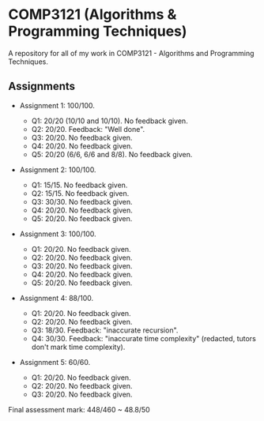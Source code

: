 # COMP3121 (Algorithms & Programming Techniques)
A repository for all of my work in COMP3121 - Algorithms and Programming Techniques.

## Assignments
* Assignment 1: 100/100.
  * Q1: 20/20 (10/10 and 10/10). No feedback given.
  * Q2: 20/20. Feedback: "Well done".
  * Q3: 20/20. No feedback given.
  * Q4: 20/20. No feedback given.
  * Q5: 20/20 (6/6, 6/6 and 8/8). No feedback given.

* Assignment 2: 100/100.
  * Q1: 15/15. No feedback given.
  * Q2: 15/15. No feedback given.
  * Q3: 30/30. No feedback given.
  * Q4: 20/20. No feedback given.
  * Q5: 20/20. No feedback given.
  
* Assignment 3: 100/100.
  * Q1: 20/20. No feedback given.
  * Q2: 20/20. No feedback given.
  * Q3: 20/20. No feedback given.
  * Q4: 20/20. No feedback given.
  * Q5: 20/20. No feedback given.
  
* Assignment 4: 88/100.
  * Q1: 20/20. No feedback given.
  * Q2: 20/20. No feedback given.
  * Q3: 18/30. Feedback: "inaccurate recursion".
  * Q4: 30/30. Feedback: "inaccurate time complexity" (redacted, tutors don't mark time complexity).
  
* Assignment 5: 60/60.
  * Q1: 20/20. No feedback given.
  * Q2: 20/20. No feedback given.
  * Q3: 20/20. No feedback given.
  
Final assessment mark: 448/460 ~ 48.8/50
